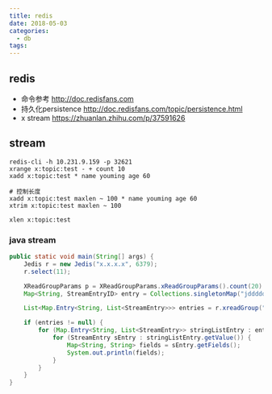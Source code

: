 ```yaml
---
title: redis
date: 2018-05-03
categories:
  - db
tags:
---
```


## redis

- 命令参考 http://doc.redisfans.com
- 持久化persistence http://doc.redisfans.com/topic/persistence.html
- x stream https://zhuanlan.zhihu.com/p/37591626

## stream

```shell
redis-cli -h 10.231.9.159 -p 32621
xrange x:topic:test - + count 10
xadd x:topic:test * name youming age 60

# 控制长度
xadd x:topic:test maxlen ~ 100 * name youming age 60
xtrim x:topic:test maxlen ~ 100

xlen x:topic:test
```

### java stream
```java
public static void main(String[] args) {
    Jedis r = new Jedis("x.x.x.x", 6379);
    r.select(11);

    XReadGroupParams p = XReadGroupParams.xReadGroupParams().count(20).noAck();
    Map<String, StreamEntryID> entry = Collections.singletonMap("jdddddd", StreamEntryID.UNRECEIVED_ENTRY);

    List<Map.Entry<String, List<StreamEntry>>> entries = r.xreadGroup("gggn", "cccn", p, entry);

    if (entries != null) {
        for (Map.Entry<String, List<StreamEntry>> stringListEntry : entries) {
            for (StreamEntry sEntry : stringListEntry.getValue()) {
                Map<String, String> fields = sEntry.getFields();
                System.out.println(fields);
            }
        }
    }
}
```
